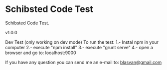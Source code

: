 Schibsted Code Test
==========================

Schibsted Code Test.

v1.0.0

Dev Test (only working on dev mode)
To run the test:
1.- Instal npm in your computer
2.- execute "npm install"
3.- execute "grunt serve"
4.- open a browser and go to: localhost:9000

If you have any question you can send me an e-mail to: blasvan@gmail.com